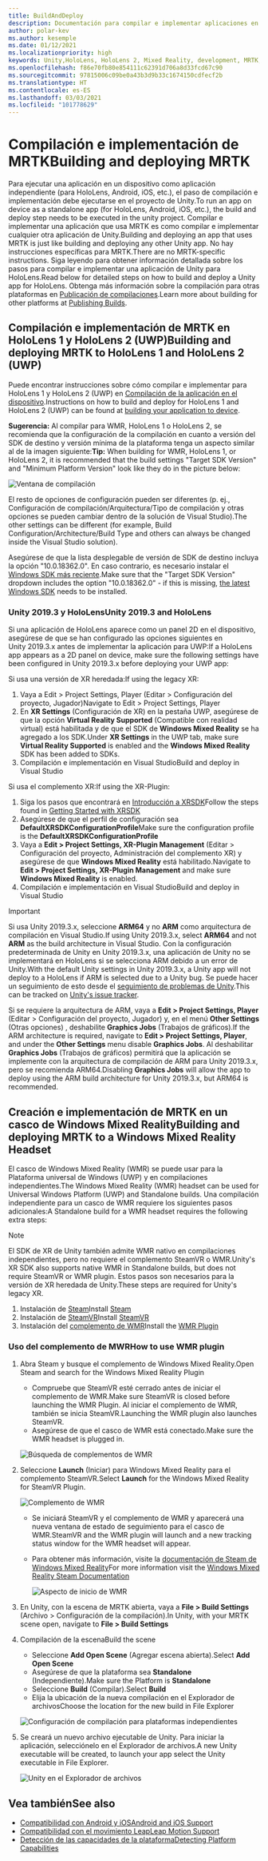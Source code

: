 ```yaml
---
title: BuildAndDeploy
description: Documentación para compilar e implementar aplicaciones en varios dispositivos.
author: polar-kev
ms.author: kesemple
ms.date: 01/12/2021
ms.localizationpriority: high
keywords: Unity,HoloLens, HoloLens 2, Mixed Reality, development, MRTK, Visual Studio, Android, IOS
ms.openlocfilehash: f86e70fb80e854111c62391d706a8d33fcd67c90
ms.sourcegitcommit: 97815006c09be0a43b3d9b33c1674150cdfecf2b
ms.translationtype: HT
ms.contentlocale: es-ES
ms.lasthandoff: 03/03/2021
ms.locfileid: "101778629"
---
```

# <a name="building-and-deploying-mrtk"></a><span data-ttu-id="13d96-104">Compilación e implementación de MRTK</span><span class="sxs-lookup"><span data-stu-id="13d96-104">Building and deploying MRTK</span></span>

<span data-ttu-id="13d96-105">Para ejecutar una aplicación en un dispositivo como aplicación independiente (para HoloLens, Android, iOS, etc.), el paso de compilación e implementación debe ejecutarse en el proyecto de Unity.</span><span class="sxs-lookup"><span data-stu-id="13d96-105">To run an app on device as a standalone app (for HoloLens, Android, iOS, etc.), the build and deploy step needs to be executed in the unity project.</span></span> <span data-ttu-id="13d96-106">Compilar e implementar una aplicación que usa MRTK es como compilar e implementar cualquier otra aplicación de Unity.</span><span class="sxs-lookup"><span data-stu-id="13d96-106">Building and deploying an app that uses MRTK is just like building and deploying any other Unity app.</span></span> <span data-ttu-id="13d96-107">No hay instrucciones específicas para MRTK.</span><span class="sxs-lookup"><span data-stu-id="13d96-107">There are no MRTK-specific instructions.</span></span> <span data-ttu-id="13d96-108">Siga leyendo para obtener información detallada sobre los pasos para compilar e implementar una aplicación de Unity para HoloLens.</span><span class="sxs-lookup"><span data-stu-id="13d96-108">Read below for detailed steps on how to build and deploy a Unity app for HoloLens.</span></span>  <span data-ttu-id="13d96-109">Obtenga más información sobre la compilación para otras plataformas en [Publicación de compilaciones](https://docs.unity3d.com/Manual/PublishingBuilds.html).</span><span class="sxs-lookup"><span data-stu-id="13d96-109">Learn more about building for other platforms at [Publishing Builds](https://docs.unity3d.com/Manual/PublishingBuilds.html).</span></span>

## <a name="building-and-deploying-mrtk-to-hololens-1-and-hololens-2-uwp"></a><span data-ttu-id="13d96-110">Compilación e implementación de MRTK en HoloLens 1 y HoloLens 2 (UWP)</span><span class="sxs-lookup"><span data-stu-id="13d96-110">Building and deploying MRTK to HoloLens 1 and HoloLens 2 (UWP)</span></span>

<span data-ttu-id="13d96-111">Puede encontrar instrucciones sobre cómo compilar e implementar para HoloLens 1 y HoloLens 2 (UWP) en [Compilación de la aplicación en el dispositivo](https://docs.microsoft.com/windows/mixed-reality/mrlearning-base-ch1#build-your-application-to-your-device).</span><span class="sxs-lookup"><span data-stu-id="13d96-111">Instructions on how to build and deploy for HoloLens 1 and HoloLens 2 (UWP) can be found at [building your application to device](https://docs.microsoft.com/windows/mixed-reality/mrlearning-base-ch1#build-your-application-to-your-device).</span></span>

<span data-ttu-id="13d96-112">**Sugerencia:** Al compilar para WMR, HoloLens 1 o HoloLens 2, se recomienda que la configuración de la compilación en cuanto a versión del SDK de destino y versión mínima de la plataforma tenga un aspecto similar al de la imagen siguiente:</span><span class="sxs-lookup"><span data-stu-id="13d96-112">**Tip:** When building for WMR, HoloLens 1, or HoloLens 2, it is recommended that the build settings "Target SDK Version" and "Minimum Platform Version" look like they do in the picture below:</span></span>

![Ventana de compilación](../features/images/getting-started/BuildWindow.png)

<span data-ttu-id="13d96-114">El resto de opciones de configuración pueden ser diferentes (p. ej., Configuración de compilación/Arquitectura/Tipo de compilación y otras opciones se pueden cambiar dentro de la solución de Visual Studio).</span><span class="sxs-lookup"><span data-stu-id="13d96-114">The other settings can be different (for example, Build Configuration/Architecture/Build Type and others can always be changed inside the Visual Studio solution).</span></span>

<span data-ttu-id="13d96-115">Asegúrese de que la lista desplegable de versión de SDK de destino incluya la opción "10.0.18362.0". En caso contrario, es necesario instalar el [Windows SDK más reciente](https://developer.microsoft.com/windows/downloads/windows-10-sdk).</span><span class="sxs-lookup"><span data-stu-id="13d96-115">Make sure that the "Target SDK Version" dropdown includes the option "10.0.18362.0" - if this is missing, [the latest Windows SDK](https://developer.microsoft.com/windows/downloads/windows-10-sdk) needs to be installed.</span></span>

### <a name="unity-20193-and-hololens"></a><span data-ttu-id="13d96-116">Unity 2019.3 y HoloLens</span><span class="sxs-lookup"><span data-stu-id="13d96-116">Unity 2019.3 and HoloLens</span></span>

<span data-ttu-id="13d96-117">Si una aplicación de HoloLens aparece como un panel 2D en el dispositivo, asegúrese de que se han configurado las opciones siguientes en Unity 2019.3.x antes de implementar la aplicación para UWP:</span><span class="sxs-lookup"><span data-stu-id="13d96-117">If a HoloLens app appears as a 2D panel on device, make sure the following settings have been configured in Unity 2019.3.x before deploying your UWP app:</span></span>

<span data-ttu-id="13d96-118">Si usa una versión de XR heredada:</span><span class="sxs-lookup"><span data-stu-id="13d96-118">If using the legacy XR:</span></span>

1. <span data-ttu-id="13d96-119">Vaya a Edit > Project Settings, Player (Editar > Configuración del proyecto, Jugador)</span><span class="sxs-lookup"><span data-stu-id="13d96-119">Navigate to Edit > Project Settings, Player</span></span>
1. <span data-ttu-id="13d96-120">En **XR Settings** (Configuración de XR) en la pestaña UWP, asegúrese de que la opción **Virtual Reality Supported** (Compatible con realidad virtual) está habilitada y de que el SDK de **Windows Mixed Reality** se ha agregado a los SDK.</span><span class="sxs-lookup"><span data-stu-id="13d96-120">Under **XR Settings** in the UWP tab, make sure **Virtual Reality Supported** is enabled and the **Windows Mixed Reality** SDK has been added to SDKs.</span></span>
1. <span data-ttu-id="13d96-121">Compilación e implementación en Visual Studio</span><span class="sxs-lookup"><span data-stu-id="13d96-121">Build and deploy in Visual Studio</span></span>

<span data-ttu-id="13d96-122">Si usa el complemento XR:</span><span class="sxs-lookup"><span data-stu-id="13d96-122">If using the XR-Plugin:</span></span>

1. <span data-ttu-id="13d96-123">Siga los pasos que encontrará en [Introducción a XRSDK](../configuration/getting-started-with-mrtk-and-xrsdk.md)</span><span class="sxs-lookup"><span data-stu-id="13d96-123">Follow the steps found in [Getting Started with XRSDK](../configuration/getting-started-with-mrtk-and-xrsdk.md)</span></span>
1. <span data-ttu-id="13d96-124">Asegúrese de que el perfil de configuración sea **DefaultXRSDKConfigurationProfile**</span><span class="sxs-lookup"><span data-stu-id="13d96-124">Make sure the configuration profile is the **DefaultXRSDKConfigurationProfile**</span></span>
1. <span data-ttu-id="13d96-125">Vaya a **Edit > Project Settings, XR-Plugin Management** (Editar > Configuración del proyecto, Administración del complemento XR) y asegúrese de que **Windows Mixed Reality** está habilitado.</span><span class="sxs-lookup"><span data-stu-id="13d96-125">Navigate to **Edit > Project Settings, XR-Plugin Management** and make sure **Windows Mixed Reality** is enabled.</span></span>
1. <span data-ttu-id="13d96-126">Compilación e implementación en Visual Studio</span><span class="sxs-lookup"><span data-stu-id="13d96-126">Build and deploy in Visual Studio</span></span>

>[!IMPORTANT]
> <span data-ttu-id="13d96-127">Si usa Unity 2019.3.x, seleccione **ARM64** y no **ARM** como arquitectura de compilación en Visual Studio.</span><span class="sxs-lookup"><span data-stu-id="13d96-127">If using Unity 2019.3.x, select **ARM64** and not **ARM** as the build architecture in Visual Studio.</span></span> <span data-ttu-id="13d96-128">Con la configuración predeterminada de Unity en Unity 2019.3.x, una aplicación de Unity no se implementará en HoloLens si se selecciona ARM debido a un error de Unity.</span><span class="sxs-lookup"><span data-stu-id="13d96-128">With the default Unity settings in Unity 2019.3.x, a Unity app will not deploy to a HoloLens if ARM is selected due to a Unity bug.</span></span> <span data-ttu-id="13d96-129">Se puede hacer un seguimiento de esto desde el [seguimiento de problemas de Unity](https://issuetracker.unity3d.com/issues/enabling-graphics-jobs-in-2019-dot-3-x-results-in-a-crash-or-nothing-rendering-on-hololens-2).</span><span class="sxs-lookup"><span data-stu-id="13d96-129">This can be tracked on [Unity's issue tracker](https://issuetracker.unity3d.com/issues/enabling-graphics-jobs-in-2019-dot-3-x-results-in-a-crash-or-nothing-rendering-on-hololens-2).</span></span>
>
> <span data-ttu-id="13d96-130">Si se requiere la arquitectura de ARM, vaya a **Edit > Project Settings, Player** (Editar > Configuración del proyecto, Jugador) y, en el menú **Other Settings** (Otras opciones) , deshabilite **Graphics Jobs** (Trabajos de gráficos).</span><span class="sxs-lookup"><span data-stu-id="13d96-130">If the ARM architecture is required, navigate to **Edit > Project Settings, Player**, and under the **Other Settings** menu disable **Graphics Jobs**.</span></span> <span data-ttu-id="13d96-131">Al deshabilitar **Graphics Jobs** (Trabajos de gráficos) permitirá que la aplicación se implemente con la arquitectura de compilación de ARM para Unity 2019.3.x, pero se recomienda ARM64.</span><span class="sxs-lookup"><span data-stu-id="13d96-131">Disabling **Graphics Jobs** will allow the app to deploy using the ARM build architecture for Unity 2019.3.x, but ARM64 is recommended.</span></span>

## <a name="building-and-deploying-mrtk-to-a-windows-mixed-reality-headset"></a><span data-ttu-id="13d96-132">Creación e implementación de MRTK en un casco de Windows Mixed Reality</span><span class="sxs-lookup"><span data-stu-id="13d96-132">Building and deploying MRTK to a Windows Mixed Reality Headset</span></span>

<span data-ttu-id="13d96-133">El casco de Windows Mixed Reality (WMR) se puede usar para la Plataforma universal de Windows (UWP) y en compilaciones independientes.</span><span class="sxs-lookup"><span data-stu-id="13d96-133">The Windows Mixed Reality (WMR) headset can be used for Universal Windows Platform (UWP) and Standalone builds.</span></span>  <span data-ttu-id="13d96-134">Una compilación independiente para un casco de WMR requiere los siguientes pasos adicionales:</span><span class="sxs-lookup"><span data-stu-id="13d96-134">A Standalone build for a WMR headset requires the following extra steps:</span></span>

> [!NOTE]
> <span data-ttu-id="13d96-135">El SDK de XR de Unity también admite WMR nativo en compilaciones independientes, pero no requiere el complemento SteamVR o WMR.</span><span class="sxs-lookup"><span data-stu-id="13d96-135">Unity's XR SDK also supports native WMR in Standalone builds, but does not require SteamVR or WMR plugin.</span></span> <span data-ttu-id="13d96-136">Estos pasos son necesarios para la versión de XR heredada de Unity.</span><span class="sxs-lookup"><span data-stu-id="13d96-136">These steps are required for Unity's legacy XR.</span></span>

1. <span data-ttu-id="13d96-137">Instalación de [Steam](https://store.steampowered.com/about/)</span><span class="sxs-lookup"><span data-stu-id="13d96-137">Install [Steam](https://store.steampowered.com/about/)</span></span>
1. <span data-ttu-id="13d96-138">Instalación de [SteamVR](https://store.steampowered.com/app/250820/SteamVR/)</span><span class="sxs-lookup"><span data-stu-id="13d96-138">Install [SteamVR](https://store.steampowered.com/app/250820/SteamVR/)</span></span>
1. <span data-ttu-id="13d96-139">Instalación del [complemento de WMR](https://store.steampowered.com/app/719950/Windows_Mixed_Reality_for_SteamVR/)</span><span class="sxs-lookup"><span data-stu-id="13d96-139">Install the [WMR Plugin](https://store.steampowered.com/app/719950/Windows_Mixed_Reality_for_SteamVR/)</span></span>

### <a name="how-to-use-wmr-plugin"></a><span data-ttu-id="13d96-140">Uso del complemento de MWR</span><span class="sxs-lookup"><span data-stu-id="13d96-140">How to use WMR plugin</span></span>

1. <span data-ttu-id="13d96-141">Abra Steam y busque el complemento de Windows Mixed Reality.</span><span class="sxs-lookup"><span data-stu-id="13d96-141">Open Steam and search for the Windows Mixed Reality Plugin</span></span>
    - <span data-ttu-id="13d96-142">Compruebe que SteamVR esté cerrado antes de iniciar el complemento de WMR.</span><span class="sxs-lookup"><span data-stu-id="13d96-142">Make sure SteamVR is closed before launching the WMR Plugin.</span></span> <span data-ttu-id="13d96-143">Al iniciar el complemento de WMR, también se inicia SteamVR.</span><span class="sxs-lookup"><span data-stu-id="13d96-143">Launching the WMR plugin also launches SteamVR.</span></span>
    - <span data-ttu-id="13d96-144">Asegúrese de que el casco de WMR está conectado.</span><span class="sxs-lookup"><span data-stu-id="13d96-144">Make sure the WMR headset is plugged in.</span></span>

    ![Búsqueda de complementos de WMR](../features/images/build-deploy/WMR/SteamSearchWMRPlugin.png)

1. <span data-ttu-id="13d96-146">Seleccione **Launch** (Iniciar) para Windows Mixed Reality para el complemento SteamVR.</span><span class="sxs-lookup"><span data-stu-id="13d96-146">Select **Launch** for the Windows Mixed Reality for SteamVR Plugin.</span></span>

    ![Complemento de WMR](../features/images/build-deploy/WMR/WMRPlugin.png)

    - <span data-ttu-id="13d96-148">Se iniciará SteamVR y el complemento de WMR y aparecerá una nueva ventana de estado de seguimiento para el casco de WMR.</span><span class="sxs-lookup"><span data-stu-id="13d96-148">SteamVR and the WMR plugin will launch and a new tracking status window for the WMR headset will appear.</span></span>
    - <span data-ttu-id="13d96-149">Para obtener más información, visite la [documentación de Steam de Windows Mixed Reality](https://support.microsoft.com/help/4053622/windows-10-play-steamvr-games-in-windows-mixed-reality)</span><span class="sxs-lookup"><span data-stu-id="13d96-149">For more information visit the [Windows Mixed Reality Steam Documentation](https://support.microsoft.com/help/4053622/windows-10-play-steamvr-games-in-windows-mixed-reality)</span></span>

        ![Aspecto de inicio de WMR](../features/images/build-deploy/WMR/WMRPluginActive.png)

1. <span data-ttu-id="13d96-151">En Unity, con la escena de MRTK abierta, vaya a **File > Build Settings** (Archivo > Configuración de la compilación).</span><span class="sxs-lookup"><span data-stu-id="13d96-151">In Unity, with your MRTK scene open, navigate to **File > Build Settings**</span></span>

1. <span data-ttu-id="13d96-152">Compilación de la escena</span><span class="sxs-lookup"><span data-stu-id="13d96-152">Build the scene</span></span>
    - <span data-ttu-id="13d96-153">Seleccione **Add Open Scene** (Agregar escena abierta).</span><span class="sxs-lookup"><span data-stu-id="13d96-153">Select **Add Open Scene**</span></span>
    - <span data-ttu-id="13d96-154">Asegúrese de que la plataforma sea **Standalone** (Independiente).</span><span class="sxs-lookup"><span data-stu-id="13d96-154">Make sure the Platform is **Standalone**</span></span>
    - <span data-ttu-id="13d96-155">Seleccione **Build** (Compilar).</span><span class="sxs-lookup"><span data-stu-id="13d96-155">Select **Build**</span></span>
    - <span data-ttu-id="13d96-156">Elija la ubicación de la nueva compilación en el Explorador de archivos</span><span class="sxs-lookup"><span data-stu-id="13d96-156">Choose the location for the new build in File Explorer</span></span>

    ![Configuración de compilación para plataformas independientes](../features/images/build-deploy/WMR/BuildSettingsStandaloneUnity.png)

1. <span data-ttu-id="13d96-158">Se creará un nuevo archivo ejecutable de Unity. Para iniciar la aplicación, selecciónelo en el Explorador de archivos.</span><span class="sxs-lookup"><span data-stu-id="13d96-158">A new Unity executable will be created, to launch your app select the Unity executable in File Explorer.</span></span>

    ![Unity en el Explorador de archivos](../features/images/build-deploy/WMR/FileExplorerUnityExe.png)

## <a name="see-also"></a><span data-ttu-id="13d96-160">Vea también</span><span class="sxs-lookup"><span data-stu-id="13d96-160">See also</span></span>

- [<span data-ttu-id="13d96-161">Compatibilidad con Android y iOS</span><span class="sxs-lookup"><span data-stu-id="13d96-161">Android and iOS Support</span></span>](../features/cross-platform/using-ar-foundation.md)
- [<span data-ttu-id="13d96-162">Compatibilidad con el movimiento Leap</span><span class="sxs-lookup"><span data-stu-id="13d96-162">Leap Motion Support</span></span>](../features/cross-platform/leap-motion-mrtk.md)
- [<span data-ttu-id="13d96-163">Detección de las capacidades de la plataforma</span><span class="sxs-lookup"><span data-stu-id="13d96-163">Detecting Platform Capabilities</span></span>](../features/cross-platform/detecting-platform-capabilities.md)
